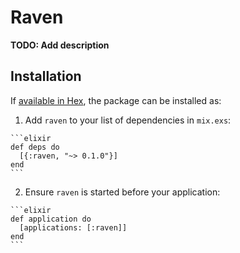 # Raven

**TODO: Add description**

## Installation

If [available in Hex](https://hex.pm/docs/publish), the package can be installed as:

  1. Add `raven` to your list of dependencies in `mix.exs`:

    ```elixir
    def deps do
      [{:raven, "~> 0.1.0"}]
    end
    ```

  2. Ensure `raven` is started before your application:

    ```elixir
    def application do
      [applications: [:raven]]
    end
    ```

